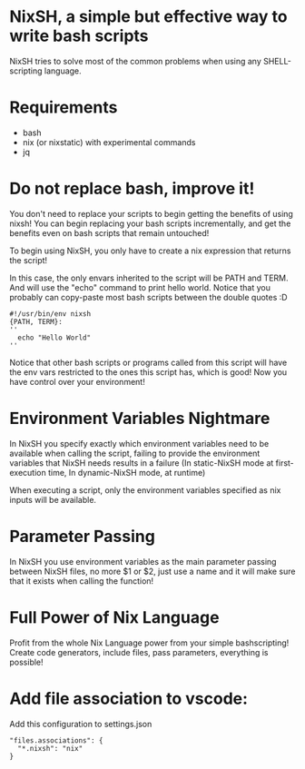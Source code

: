 # NixSH, a simple but effective way to write bash scripts

NixSH tries to solve most of the common problems when using any SHELL-scripting language.

# Requirements
- bash
- nix (or nixstatic) with experimental commands
- jq

# Do not replace bash, improve it!

You don't need to replace your scripts to begin getting the benefits of using nixsh! 
You can begin replacing your bash scripts incrementally, and get the benefits even on bash scripts that remain untouched!

To begin using NixSH, you only have to create a nix expression that returns the script!

In this case, the only envars inherited to the script will be PATH and TERM. And will use the "echo" command to print hello world.
Notice that you probably can copy-paste most bash scripts between the double quotes  :D

```
#!/usr/bin/env nixsh
{PATH, TERM}:
''
  echo "Hello World"
''
```

Notice that other bash scripts or programs called from this script will have the env vars restricted to the ones this script has, which is good! Now you have control over your environment!


# Environment Variables Nightmare
In NixSH you specify exactly which environment variables need to be available when calling the script,
failing to provide the environment variables that NixSH needs results in a failure (In static-NixSH mode at first-execution time, In dynamic-NixSH mode, at runtime)

When executing a script, only the environment variables specified as nix inputs will be available.

# Parameter Passing
In NixSH you use environment variables as the main parameter passing between NixSH files, no more $1 or $2, just use a name and it will make sure that it exists when calling the function!

# Full Power of Nix Language
Profit from the whole Nix Language power from your simple bashscripting! 
Create code generators, include files, pass parameters, everything is possible!

# Add file association to vscode:

Add this configuration to settings.json

```
"files.associations": {
  "*.nixsh": "nix"
}
```
